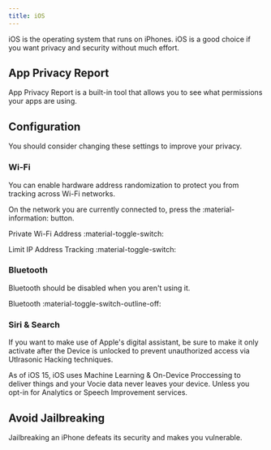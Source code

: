 ```yaml
---
title: iOS
---
```

iOS is the operating system that runs on iPhones. iOS is a good choice if you want privacy and security without much effort.

## App Privacy Report

App Privacy Report is a built-in tool that allows you to see what permissions your apps are using.


## Configuration

You should consider changing these settings to improve your privacy.

### Wi-Fi

You can enable hardware address randomization to protect you from tracking across Wi-Fi networks.

On the network you are currently connected to, press the :material-information: button.

Private Wi-Fi Address :material-toggle-switch:

Limit IP Address Tracking :material-toggle-switch:

### Bluetooth

Bluetooth should be disabled when you aren't using it.

Bluetooth :material-toggle-switch-outline-off:

### Siri & Search

If you want to make use of Apple's digital assistant, be sure to make it only activate after the Device is unlocked to prevent unauthorized access via Utlrasonic Hacking techniques.

As of iOS 15, iOS uses Machine Learning & On-Device Proccessing to deliver things and your Vocie data never leaves your device. Unless you opt-in for Analytics or Speech Improvement services.

## Avoid Jailbreaking

Jailbreaking an iPhone defeats its security and makes you vulnerable.


